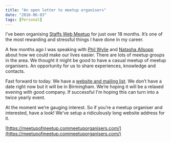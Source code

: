 ```yaml
---
title: "An open letter to meetup organisers"
date: "2016-06-03"
tags: [Personal]
---
```


I’ve been organising [Staffs Web Meetup](https://staffswebmeetup.co.uk/) for just over 18 months. It’s one of the most rewarding and stressful things I have done in my career.

A few months ago I was speaking with [Phil Wylie](https://twitter.com/mustardbees) and [Natasha Allsopp](https://twitter.com/natasha_allsopp) about how we could make our lives easier. There are lots of meetup groups in the area. We thought it might be good to have a casual meetup of meetup organisers. An opportunity for us to share experiences, knowledge and contacts.

Fast forward to today. We have a [website and mailing list](https://meetupofmeetup.commeetuporganisers.com/). We don’t have a date right now but it will be in Birmingham. We’re hoping it will be a relaxed evening with good company. If successful I'm hoping this can turn into a twice yearly event.

At the moment we’re gauging interest. So if you’re a meetup organiser and interested, have a look! We've setup a ridiculously long website address for it.

[https://meetupofmeetup.commeetuporganisers.com/](https://meetupofmeetup.commeetuporganisers.com/)

